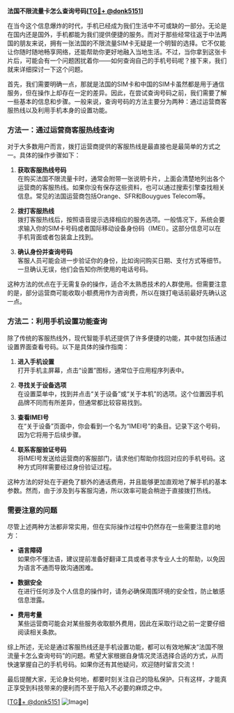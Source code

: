 **法国不限流量卡怎么查询号码[[TG💪+ @donk5151](https://t.me/s/donk5151)]**

在当今这个信息爆炸的时代，手机已经成为我们生活中不可或缺的一部分。无论是在国内还是国外，手机都能为我们提供便捷的服务。而对于那些经常往返于中法两国的朋友来说，拥有一张法国的不限流量SIM卡无疑是一个明智的选择。它不仅能让你随时随地畅享网络，还能帮助你更好地融入当地生活。不过，当你拿到这张卡片后，可能会有一个问题困扰着你——如何查询自己的手机号码呢？接下来，我们就来详细探讨一下这个问题。

首先，我们需要明确一点，那就是法国的SIM卡和中国的SIM卡虽然都是用于通信服务，但在操作上却存在一定的差异。因此，在尝试查询号码之前，我们需要了解一些基本的信息和步骤。一般来说，查询号码的方法主要分为两种：通过运营商客服热线以及利用手机本身的设置功能。

### 方法一：通过运营商客服热线查询

对于大多数用户而言，拨打运营商提供的客服热线是最直接也是最简单的方式之一。具体的操作步骤如下：

1. **获取客服热线号码**  
   在购买法国不限流量卡时，通常会附带一张说明卡片，上面会清楚地列出各个运营商的客服热线。如果你没有保存这些资料，也可以通过搜索引擎查找相关信息。常见的法国运营商包括Orange、SFR和Bouygues Telecom等。

2. **拨打客服热线**  
   拨打客服热线后，按照语音提示选择相应的服务选项。一般情况下，系统会要求输入你的SIM卡号码或者国际移动设备身份码（IMEI）。这部分信息可以在手机背面或者包装盒上找到。

3. **确认身份并查询号码**  
   客服人员可能会进一步验证你的身份，比如询问购买日期、支付方式等细节。一旦确认无误，他们会告知你所使用的电话号码。

这种方法的优点在于无需复杂的操作，适合不太熟悉技术的人群使用。但需要注意的是，部分运营商可能收取小额费用作为咨询费，所以在拨打电话前最好先确认这一点。

### 方法二：利用手机设置功能查询

除了传统的客服热线外，现代智能手机还提供了许多便捷的功能，其中就包括通过设置界面查看号码。以下是具体的操作指南：

1. **进入手机设置**  
   打开手机主屏幕，点击“设置”图标，通常位于应用程序列表中。

2. **寻找关于设备选项**  
   在设置菜单中，找到并点击“关于设备”或“关于本机”的选项。这个位置因手机品牌不同而有所差异，但通常都比较容易找到。

3. **查看IMEI号**  
   在“关于设备”页面中，你会看到一个名为“IMEI号”的条目。记录下这个号码，因为它将用于后续步骤。

4. **联系客服验证号码**  
   将IMEI号发送给运营商的客服部门，请求他们帮助你找回对应的手机号码。这种方式同样需要经过身份验证过程。

这种方法的好处在于避免了额外的通话费用，并且能够更加直观地了解手机的基本参数。然而，由于涉及到与客服沟通，所以效率可能会稍逊于直接拨打热线。

### 需要注意的问题

尽管上述两种方法都非常实用，但在实际操作过程中仍然存在一些需要注意的地方：

- **语言障碍**  
  如果你不懂法语，建议提前准备好翻译工具或者寻求专业人士的帮助，以免因为语言不通而导致沟通困难。

- **数据安全**  
  在进行任何涉及个人信息的操作时，请务必确保周围环境的安全性，防止敏感信息泄露。

- **费用考量**  
  某些运营商可能会对某些服务收取额外费用，因此在采取行动之前一定要仔细阅读相关条款。

综上所述，无论是通过客服热线还是手机设置功能，都可以有效地解决“法国不限流量卡怎么查询号码”的问题。希望大家根据自身情况灵活选择合适的方式，从而快速掌握自己的手机号码。如果你还有其他疑问，欢迎随时留言交流！

最后提醒大家，无论身处何地，都要时刻关注自己的隐私保护。只有这样，才能真正享受到科技带来的便利而不至于陷入不必要的麻烦之中。

[[TG💪+ @donk5151](https://t.me/s/donk5151) ![Image](https://i.postimg.cc/rwNCRYN7/Snipaste-2025-04-30-17-27-05.png)]